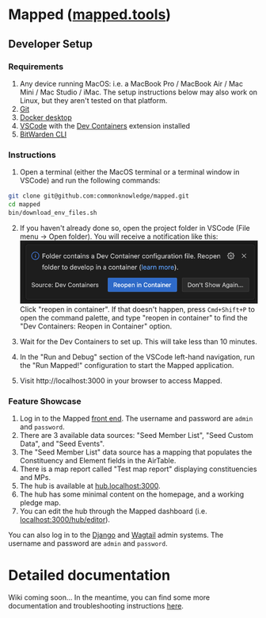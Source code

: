 # Mapped ([mapped.tools](https://mapped.tools))

## Developer Setup

### Requirements
1. Any device running MacOS: i.e. a MacBook Pro / MacBook Air / Mac Mini / Mac Studio / iMac. The setup instructions below may also work on Linux, but they aren't tested on that platform.
2. [Git](https://git-scm.com/downloads/mac)
3. [Docker desktop](https://www.docker.com/products/docker-desktop/)
4. [VSCode](https://code.visualstudio.com/) with the [Dev Containers](https://marketplace.visualstudio.com/items?itemName=ms-vscode-remote.remote-containers) extension installed
5. [BitWarden CLI](https://bitwarden.com/help/cli/)

### Instructions

1. Open a terminal (either the MacOS terminal or a terminal window in VSCode) and run the following commands:
```bash
git clone git@github.com:commonknowledge/mapped.git
cd mapped
bin/download_env_files.sh
```

2. If you haven't already done so, open the project folder in VSCode (File menu -> Open folder). You will receive a notification like this:
![alt text](docs/devcontainer_popup.png) Click "reopen in container". If that doesn't happen, press `Cmd+Shift+P` to open the command palette, and type "reopen in container" to find
   the "Dev Containers: Reopen in Container" option.

3. Wait for the Dev Containers to set up. This will take less than 10 minutes.

4. In the "Run and Debug" section of the VSCode left-hand navigation, run the "Run Mapped!" configuration to start the Mapped
   application.

5. Visit http://localhost:3000 in your browser to access Mapped.

### Feature Showcase

1. Log in to the Mapped [front end](localhost:3000/login). The username and password are `admin` and `password`.
2. There are 3 available data sources: "Seed Member List", "Seed Custom Data", and "Seed Events".
3. The "Seed Member List" data source has a mapping that populates the Constituency and Element fields in the AirTable.
4. There is a map report called "Test map report" displaying constituencies and MPs.
5. The hub is available at [hub.localhost:3000](http://hub.localhost:3000).
6. The hub has some minimal content on the homepage, and a working pledge map.
7. You can edit the hub through the Mapped dashboard (i.e. [localhost:3000/hub/editor](http://localhost:3000/hub/editor)).

You can also log in to the [Django](http://127.0.0.1:8000/admin) and [Wagtail](http://127.0.0.1:8000/cms) admin systems. The
username and password are `admin` and `password`.

# Detailed documentation
Wiki coming soon...
In the meantime, you can find some more documentation and troubleshooting instructions [here](./CONTRIBUTING.md).